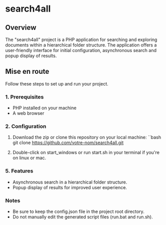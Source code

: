 # search4all

## Overview

The "search4all" project is a PHP application for searching and exploring documents within a hierarchical folder structure. The application offers a user-friendly interface for initial configuration, asynchronous search and popup display of results.

## Mise en route

Follow these steps to set up and run your project.

### 1. Prerequisites

- PHP installed on your machine
- A web browser

### 2. Configuration

1. Download the zip or clone this repository on your local machine:
   ``bash
   git clone https://github.com/votre-nom/search4all.git

2. Double-click on start_windows or run start.sh in your terminal if you're on linux or mac.


### 5. Features

- Asynchronous search in a hierarchical folder structure.
- Popup display of results for improved user experience.

### Notes
- Be sure to keep the config.json file in the project root directory.
- Do not manually edit the generated script files (run.bat and run.sh).
